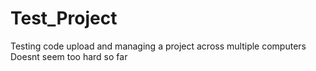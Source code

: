 # Test_Project
Testing code upload and managing a project across multiple computers
Doesnt seem too hard so far

